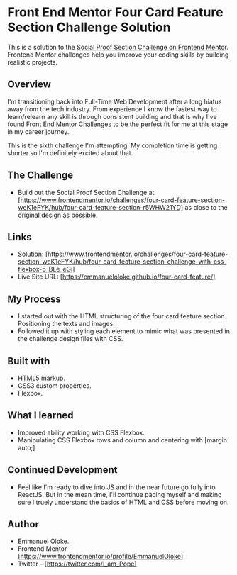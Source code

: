 # Front End Mentor Four Card Feature Section Challenge Solution

This is a solution to the [Social Proof Section Challenge on Frontend Mentor](https://www.frontendmentor.io/challenges/four-card-feature-section-weK1eFYK/hub/four-card-feature-section-r5WHW21YD). Frontend Mentor challenges help you improve your coding skills by building realistic projects.

## Overview

I'm transitioning back into Full-Time Web Development after a long hiatus away from the tech industry. From experience I know the fastest way to learn/relearn any skill is through consistent building and that is why I've found Front End Mentor Challenges to be the perfect fit for me at this stage in my career journey.

This is the sixth challenge I'm attempting. My completion time is getting shorter so I'm definitely excited about that.

## The Challenge

- Build out the Social Proof Section Challenge at [https://www.frontendmentor.io/challenges/four-card-feature-section-weK1eFYK/hub/four-card-feature-section-r5WHW21YD] as close to the original design as possible.

## Links

- Solution: [https://www.frontendmentor.io/challenges/four-card-feature-section-weK1eFYK/hub/four-card-feature-section-challenge-with-css-flexbox-5-BLe_eGi]
- Live Site URL: [https://emmanueloloke.github.io/four-card-feature/]

## My Process

- I started out with the HTML structuring of the four card feature section. Positioning the texts and images.
- Followed it up with styling each element to mimic what was presented in the challenge design files with CSS.

## Built with

- HTML5 markup.
- CSS3 custom properties.
- Flexbox.

## What I learned

- Improved ability working with CSS Flexbox.
- Manipulating CSS Flexbox rows and column and centering with [margin: auto;]

## Continued Development

- Feel like I'm ready to dive into JS and in the near future go fully into ReactJS. But in the mean time, I'll continue pacing myself and making sure I truely understand the basics of HTML and CSS before moving on.

## Author

- Emmanuel Oloke.
- Frontend Mentor - [https://www.frontendmentor.io/profile/EmmanuelOloke]
- Twitter - [https://twitter.com/I_am_Pope]

